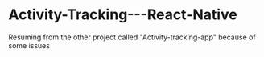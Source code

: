 # Activity-Tracking---React-Native
Resuming from the other project called "Activity-tracking-app" because of some issues
